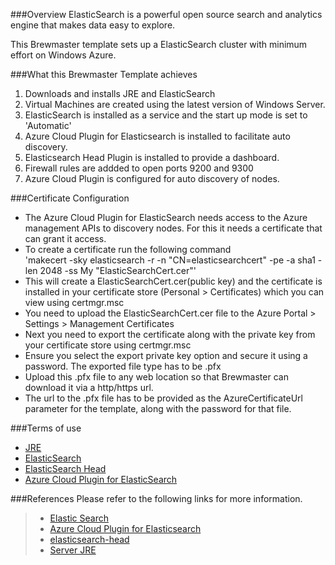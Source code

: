 ###Overview
ElasticSearch is a powerful open source search and analytics engine that makes data easy to explore. 

This Brewmaster template sets up a ElasticSearch cluster with minimum effort on Windows Azure.

###What this Brewmaster Template achieves
1. Downloads and installs JRE and ElasticSearch
2. Virtual Machines are created using the latest version of Windows Server.
3. ElasticSearch is installed as a service and the start up mode is set to 'Automatic'
4. Azure Cloud Plugin for Elasticsearch is installed to facilitate auto discovery.
5. Elasticsearch Head Plugin is installed to provide a dashboard.
6. Firewall rules are addded to open ports 9200 and 9300
7. Azure Cloud Plugin is configured for auto discovery of nodes.

###Certificate Configuration
- The Azure Cloud Plugin for ElasticSearch needs access to the Azure management APIs to discovery nodes. For this it needs a certificate that can grant it access.
- To create a certificate run the following command </br>
'makecert -sky elasticsearch -r -n "CN=elasticsearchcert" -pe -a sha1 -len 2048 -ss My "ElasticSearchCert.cer"'
- This will create a ElasticSearchCert.cer(public key) and the certificate is installed in your certificate store (Personal > Certificates) which you can view using certmgr.msc 
- You need to upload the ElasticSearchCert.cer file to the Azure Portal > Settings > Management Certificates
- Next you need to export the certificate along with the private key from your certificate store using certmgr.msc
- Ensure you select the export private key option and secure it using a password. The exported file type has to be .pfx
- Upload this .pfx file to any web location so that Brewmaster can download it via a http/https url.
- The url to the .pfx file has to be provided as the AzureCertificateUrl parameter for the template, along with the password for that file.

###Terms of use
- [JRE](http://www.oracle.com/technetwork/java/javase/terms/license/index.html)
- [ElasticSearch](http://www.elasticsearch.org/terms-of-use/)
- [ElasticSearch Head](https://github.com/mobz/elasticsearch-head/blob/master/LICENCE)
- [Azure Cloud Plugin for ElasticSearch](https://github.com/elasticsearch/elasticsearch-cloud-azure/blob/master/LICENSE.txt)

###References
Please refer to the following links for more information.
> - [Elastic Search](http://www.elasticsearch.org/)
> - [Azure Cloud Plugin for Elasticsearch](https://github.com/elasticsearch/elasticsearch-cloud-azure)
> - [elasticsearch-head](https://github.com/mobz/elasticsearch-head)
> - [Server JRE](http://www.oracle.com/technetwork/java/javase/downloads/server-jre8-downloads-2133154.html)
